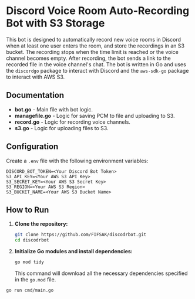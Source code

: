# Discord Voice Room Auto-Recording Bot with S3 Storage

This bot is designed to automatically record new voice rooms in Discord when at least one user enters the room, and store the recordings in an S3 bucket. The recording stops when the time limit is reached or the voice channel becomes empty. After recording, the bot sends a link to the recorded file in the voice channel's chat. The bot is written in Go and uses the `discordgo` package to interact with Discord and the `aws-sdk-go` package to interact with AWS S3.

## Documentation

- **bot.go** - Main file with bot logic.
- **managefile.go** - Logic for saving PCM to file and uploading to S3.
- **record.go** - Logic for recording voice channels.
- **s3.go** - Logic for uploading files to S3.

## Configuration

Create a `.env` file with the following environment variables:

```
DISCORD_BOT_TOKEN=<Your Discord Bot Token>
S3_API_KEY=<Your AWS S3 API Key>
S3_SECRET_KEY=<Your AWS S3 Secret Key>
S3_REGION=<Your AWS S3 Region>
S3_BUCKET_NAME=<Your AWS S3 Bucket Name>
```

## How to Run

1. **Clone the repository:**

   ```sh
   git clone https://github.com/FIFSAK/discodrbot.git
   cd discodrbot
   ```

2. **Initialize Go modules and install dependencies:**

   ```sh
   go mod tidy
   ```

   This command will download all the necessary dependencies specified in the `go.mod` file.

```sh
go run cmd/main.go
```